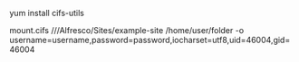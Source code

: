 yum install cifs-utils


mount.cifs //<ip>/Alfresco/Sites/example-site /home/user/folder -o username=username,password=password,iocharset=utf8,uid=46004,gid=46004
